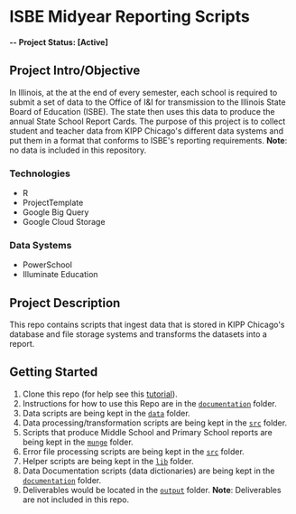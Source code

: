 # ISBE Midyear Reporting Scripts

#### -- Project Status: [Active]

## Project Intro/Objective
In Illinois, at the at the end of every semester, each school is required to submit a set of data to the Office of I&I for transmission to the Illinois State Board of Education (ISBE). The state then uses this data to produce the annual State School Report Cards. The purpose of this project is to collect student and teacher data from KIPP Chicago's different data systems and put them in a format that conforms to ISBE's reporting requirements. **Note**: no data is included in this repository.

### Technologies
* R
* ProjectTemplate
* Google Big Query
* Google Cloud Storage

### Data Systems
* PowerSchool
* Illuminate Education

## Project Description
This repo contains scripts that ingest data that is stored in KIPP Chicago's database and file storage systems and transforms the datasets into a report.

## Getting Started

1. Clone this repo (for help see this [tutorial](https://help.github.com/articles/cloning-a-repository/)).
1. Instructions for how to use this Repo are in the [`documentation`](#) folder. 
1. Data scripts are being kept in the [`data`](https://github.com/kippchicago/isbe_midyear_reporting/tree/master/data) folder.
1. Data processing/transformation scripts are being kept in the [`src`](https://github.com/kippchicago/isbe_midyear_reporting/tree/master/munge) folder. 
1. Scripts that produce Middle School and Primary School reports are being kept in the [`munge`](https://github.com/kippchicago/isbe_midyear_reporting/tree/master/src) folder. 
1. Error file processing scripts are being kept in the [`src`](https://github.com/kippchicago/isbe_midyear_reporting/tree/master/src) folder.
1. Helper scripts are being kept in the [`lib`](https://github.com/kippchicago/isbe_midyear_reporting/tree/master/lib) folder. 
1. Data Documentation scripts (data dictionaries) are being kept in the [`documentation`](https://github.com/kippchicago/isbe_midyear_reporting/tree/master/documentation) folder.
1. Deliverables would be located in the [`output`](https://github.com/kippchicago/isbe_midyear_reporting/tree/master/output) folder. **Note**: Deliverables are not included in this repo.
